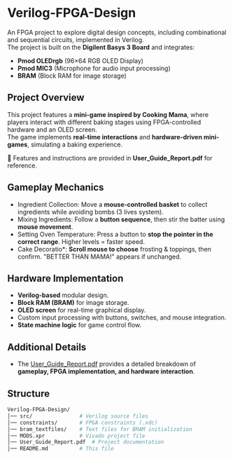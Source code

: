 # Verilog-FPGA-Design
An FPGA project to explore digital design concepts, including combinational and sequential circuits, implemented in Verilog.  
The project is built on the **Digilent Basys 3 Board** and integrates:
- **Pmod OLEDrgb** (96×64 RGB OLED Display)
- **Pmod MIC3** (Microphone for audio input processing)
- **BRAM** (Block RAM for image storage)

## Project Overview
This project features a **mini-game inspired by Cooking Mama**, where players interact with different baking stages using FPGA-controlled hardware and an OLED screen.  
The game implements **real-time interactions** and **hardware-driven mini-games**, simulating a baking experience.  

📄 Features and instructions are provided in **User_Guide_Report.pdf** for reference.

## Gameplay Mechanics
- Ingredient Collection: Move a **mouse-controlled basket** to collect ingredients while avoiding bombs (3 lives system).
- Mixing Ingredients: Follow a **button sequence**, then stir the batter using **mouse movement**.
- Setting Oven Temperature: Press a button to **stop the pointer in the correct range**. Higher levels = faster speed.
- Cake Decoratio*: **Scroll mouse to choose** frosting & toppings, then confirm. "BETTER THAN MAMA!" appears if unchanged.

## Hardware Implementation
- **Verilog-based** modular design.
- **Block RAM (BRAM)** for image storage.
- **OLED screen** for real-time graphical display.
- Custom input processing with buttons, switches, and mouse integration.
- **State machine logic** for game control flow.

## Additional Details
- The [User_Guide_Report.pdf](https://github.com/xiaohan28/Verilog-FPGA-Design/blob/main/User_Guide_Report.pdf) provides a detailed breakdown of **gameplay, FPGA implementation, and hardware interaction**.

## Structure
```bash
Verilog-FPGA-Design/
│── src/               # Verilog source files
│── constraints/       # FPGA constraints (.xdc)
│── bram_textfiles/    # Text files for BRAM initialization
│── MODS.xpr           # Vivado project file
│── User_Guide_Report.pdf  # Project documentation
│── README.md          # This file
